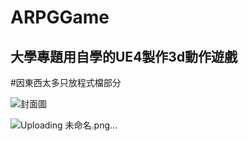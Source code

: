 # ARPGGame
大學專題用自學的UE4製作3d動作遊戲
---------------------------------------------------------
#因東西太多只放程式檔部分

![封面圖](https://user-images.githubusercontent.com/105042335/171366343-be6fac5d-0bf6-4a41-8856-bca770687165.png)

![Uploading 未命名.png…]()
